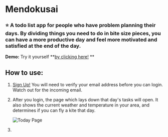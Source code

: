# Mendokusai

### :star: A todo list app for people who have problem planning their days. By dividing things you need to do in bite size pieces, you can have a more productive day and feel more motivated and satisfied at the end of the day.

**Demo:** Try it yourself **[by clicking here!](https://mendokusai.app) **

## How to use:

1. [Sign Up!](https://mendokusai.app/signup) You will need to verify your email address before you can login. Watch out for the incoming email.

2. After you login, the page which lays down that day's tasks will open. It also shows the current weather and temperature in your area, and determines if you can fly a kite that day.

   ![Today Page](assets/images/today.png)

3.
